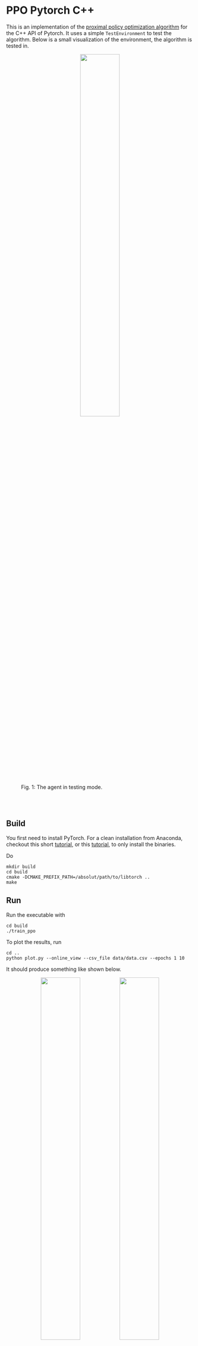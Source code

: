 # PPO Pytorch C++

This is an implementation of the [proximal policy optimization algorithm](https://arxiv.org/abs/1707.06347) for the C++ API of Pytorch. It uses a simple `TestEnvironment` to test the algorithm. Below is a small visualization of the environment, the algorithm is tested in.
<br>
<figure>
  <p align="center"><img src="img/test_mode.gif" width="50%" height="50%" hspace="0"></p>
  <figcaption>Fig. 1: The agent in testing mode. </figcaption>
</figure>
<br><br>

## Build
You first need to install PyTorch. For a clean installation from Anaconda, checkout this short [tutorial](https://gist.github.com/mhubii/1c1049fb5043b8be262259efac4b89d5), or this [tutorial](https://pytorch.org/cppdocs/installing.html), to only install the binaries.

Do
```shell
mkdir build
cd build
cmake -DCMAKE_PREFIX_PATH=/absolut/path/to/libtorch ..
make
```

## Run
Run the executable with
```shell
cd build
./train_ppo
```
To plot the results, run
```shell
cd ..
python plot.py --online_view --csv_file data/data.csv --epochs 1 10
```
It should produce something like shown below.
<br>
<figure>
  <p align="center"><img src="img/epoch_1.gif" width="50%" height="50%" hspace="0"><img src="img/epoch_10.gif" width="50%" height="50%" hspace="0"></p>
  <figcaption>Fig. 2: From left to right, the agent for successive epochs in training mode as it takes actions in the environment to reach the goal. </figcaption>
</figure>
<br><br>

The algorithm can also be used in test mode, once trained. Therefore, run
```shell
cd build
./test_ppo
```
To plot the results, run
```shell
cd ..
python plot.py --online_view --csv_file data/data_test.csv --epochs 1
```
## Visualization
The results are saved to `data/data.csv` and can be visualized by running `python plot.py`. Run
```shell
python plot.py --help
```
for help.
